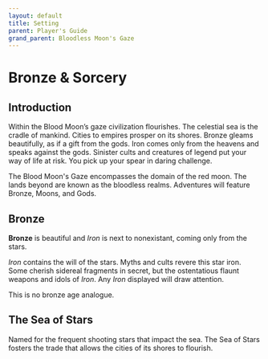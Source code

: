 ```yaml
---
layout: default
title: Setting
parent: Player's Guide
grand_parent: Bloodless Moon's Gaze
---
```


# Bronze & Sorcery

## Introduction

Within the Blood Moon’s gaze civilization flourishes. The celestial sea is the cradle of mankind. Cities to empires prosper on its shores. Bronze gleams beautifully, as if a gift from the gods. Iron comes only from the heavens and speaks against the gods. Sinister cults and creatures of legend put your way of life at risk. You pick up your spear in daring challenge.

The Blood Moon's Gaze encompasses the domain of the red moon. The lands beyond are known as the bloodless realms. Adventures will feature Bronze, Moons, and Gods. 

## Bronze
**Bronze** is beautiful and _Iron_ is next to nonexistant, coming only from the stars. 

_Iron_ contains the will of the stars. Myths and cults revere this star iron. Some cherish sidereal fragments in secret, but the ostentatious flaunt weapons and idols of _Iron_. Any _Iron_ displayed will draw attention.

This is no bronze age analogue. 


## The Sea of Stars
Named for the frequent shooting stars that impact the sea. The Sea of Stars fosters the trade that allows the cities of its shores to flourish. 